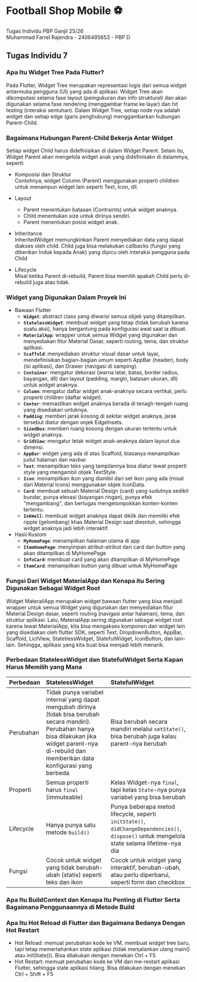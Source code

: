 # Football Shop Mobile ⚽️
Tugas Individu PBP Ganjil 25/26  
Muhammad Farrel Rajendra - 2406495653 - PBP D

## Tugas Individu 7
### Apa Itu Widget Tree Pada Flutter?  
Pada Flutter, Widget Tree merupakan representasi logis dari semua widget antarmuka pengguna (UI) yang ada di aplikasi. Widget Tree akan dikomputasi selama fase layout (pemgukuran dan info struktural) dan akan digunakan selama fase rendering (menggambar frame ke layar) dan hit testing (interaksi sentuhan).
Dalam Widget Tree, setiap node nya adalah widget dan setiap edge (garis penghubung) menggambarkan hubungan Parent-Child.

### Bagaimana Hubungan Parent-Child Bekerja Antar Widget
Setiap widget Child harus didefinisikan di dalam Widget Parent. Selain itu, Widget Parent akan mengelola widget anak yang didefinisakn di dalammya, seperti:  
* Komposisi dan Struktur  
Contohnya, widget Column (Parent) menggunakan properti children untuk menampun widget lain seperti Text, Icon, dll.

* Layout  
  * Parent menentukan batasan (Contraints) untuk widget anaknya.  
  * Child menentukan size untuk dirinya sendiri.  
  * Parent menentukan posisi widget anak.  

* Inheritance  
InheritedWidget memungkinkan Parent menyediakan data yang dapat diakses oleh child. Child juga bisa melakukan callbacks (fungsi yang diberikan Induk kepada Anak) yang dipicu oleh interaksi pengguna pada Child  

* Lifecycle  
Misal ketika Parent di-rebuild, Parent bisa memilih apakah Child perlu di-rebuild juga atau tidak.

### Widget yang Digunakan Dalam Proyek Ini
* Bawaan Flutter
  * **`Widget`**: abstract class yang diwarisi semua objek yang ditampilkan.
  * **`StatelessWidget`**: membuat widget yang tetap (tidak berubah karena suatu aksi), hanya bergantung pada konfigurasi awal saat ia dibuat.
  * **`MaterialApp`**: wrapper untuk semua Widget yang digunakan dan menyediakan fitur Material Dasar, seperti routing, tema, dan struktur aplikasi. 
  * **`Scaffold`**: menyediakan struktur visual dasar untuk layar, mendefinisikan bagian-bagian umum seperti AppBar (header), body (isi aplikasi), dan Drawer (navigasi di samping).
  * **`Container`**: mengatur dekorasi (warna latar, batas, border radius, bayangan, dll) dan layout (padding, margin, batasan ukuran, dll) untuk widget anaknya.
  * **`Column`**: mengatur daftar widget anak-anaknya secara vertikal, perlu properti children (daftar widget).
  * **`Center`**: memastikan widget anaknya berada di tenagh-tengah ruang yang disediakan untuknya.
  * **`Padding`**: memberi jarak kosong di sekitar widget anaknya, jarak tersebut diatur dengan onjek EdgeInsets.
  * **`SizedBox`**: memberi ruang kosong dengan ukuran tertentu untuk widget anaknya.
  * **`GridView`**: mengatur letak widget anak-anaknya dalam layout dua dimensi.
  * **`AppBar`**: widget yang ada di atas Scaffold, biasanya menampilkan judul halaman dan navbar.
  * **`Text`**: menampilkan teks yang tampilannya bisa diatur lewat properti style yang mengambil objek TextStyle.
  * **`Icon`**: menampilkan ikon yang diambil dari set ikon yang ada (misal dari Material Icons) menggunakan objek IconData.
  * **`Card`**: membuat sebuah Material Design (card) yang sudutnya sedikit bundar, punya elevasi (bayangan ringan), punya efek "mengambang", dan bertugas mengelompokkan konten-konten tertentu.
  * **`InkWell`**: membuat widget anaknya dapat diklik dan memiliki efek ripple (gelombang) khas Material Design saat diesntuh, sehingga widget anaknya jadi lebih interaktif. 
* Hasil Kustom
  * **`MyHomePage`**: menampilkan halaman utama di app
  * **`ItemHomePage`**: menyimpan atribut-atribut dari card dan button yang akan ditampilkan di MyHomePage
  * **`InfoCard`**: membuat card yang akan ditampilkan di MyHomePage
  * **`ItemCard`**: menampilkan button yang dibuat untuk MyHomePage 

### Fungsi Dari Widget MaterialApp dan Kenapa itu Sering Digunakan Sebagai Widget Root  
Widget MaterailApp merupakan widget bawaan flutter yang bisa menjadi wrapper untuk semua Widget yang digunakan dan menyediakan fitur Material Design dasar, seperti routing (navigasi antar halaman), tema, dan struktur aplikasi. Lalu, MaterialApp sering digunakan sebagai widget root karena lewat MaterialApp, kita bisa mengakses komponen dan widget lain yang disediakan oleh flutter SDK, seperti Text, DropdownButton, AppBar, Scaffold, LictView, StatetlessWidget, StatefulWidget, IconButton, dan lain-lain. Sehingga, aplikasi yang kita buat bisa menjadi lebih menarik.

### Perbedaan StatelessWidget dan StatefulWidget Serta Kapan Harus Memilih yang Mana  
| Perbedaan	 | StatelessWidget	 | StatefulWidget |
| :--- | :--- | :--- |
| Perubahan | Tidak punya variabel internal yang dapat mengubah dirinya (tidak bisa berubah secara mandiri). Perubahan hanya bisa dilakukan jika widget parent-nya di-rebuild dan memberikan data konfigurasi yang berbeda | Bisa berubah secara mandiri melalui `setState()`, bisa berubah juga kalau parent-nya berubah |
| Properti | Semua properti harus `final` (immuteable) | Kelas Widget-nya `final`, tapi kelas `State`-nya punya variabel yang bisa berubah  |
| Lifecycle | Hanya punya satu metode `build()` | Punya beberapa metod lifecycle, seperti `initState()`, `didChangeDependencies()`, `dispose()` untuk mengelola state selama lifetime-nya dia |
| Fungsi | Cocok untuk widget yang tidak berubah-ubah (statis) seperti teks dan ikon | Cocok untuk widget yang interaktif, berubah-ubah, atau perlu diperbarui, seperti form dan checkbox|

### Apa Itu BuildContext dan Kenapa Itu Penting di Flutter Serta Bagaimana Penggunaannya di Metode Build

### Apa Itu Hot Reload di Flutter dan Bagaimana Bedanya Dengan Hot Restart
* Hot Reload: memuat perubahan kode ke VM, membuat widget tree baru, tapi tetap memertahankan state aplikasi (tidak menjalankan ulang main() atau initState()). Bisa dilakukan dengan menekan Ctrl + F5
* Hot Restart: memuat perubahan kode ke VM dan me-restart aplikasi Flutter, sehingga state aplikasi hilang. Bisa dilakukan dengan menekan Ctrl + Shift + F5

